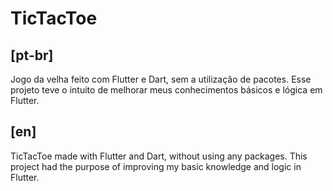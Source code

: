 # TicTacToe

## [pt-br]
Jogo da velha feito com Flutter e Dart, sem a utilização de pacotes. Esse projeto teve o intuito de melhorar meus conhecimentos básicos e lógica em Flutter.

## [en]
TicTacToe made with Flutter and Dart, without using any packages. This project had the purpose of improving my basic knowledge and logic in Flutter.
